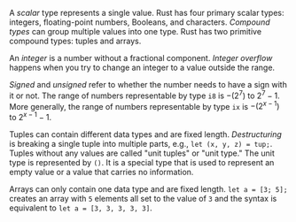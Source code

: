 A *scalar* type represents a single value. Rust has four primary scalar types: integers, floating-point numbers, Booleans, and characters. *Compound types* can group multiple values into one type. Rust has two primitive compound types: tuples and arrays.

An *integer* is a number without a fractional component. *Integer overflow* happens when you try to change an integer to a value outside the range.

*Signed* and *unsigned* refer to whether the number needs to have a sign with it or not. The range of numbers representable by type `i8` is $-(2^{7})$ to $2^{7} - 1$. More generally, the range of numbers representable by type `ix` is $-(2^{x-1})$ to $2^{x-1} - 1$.

Tuples can contain different data types and are fixed length. *Destructuring* is breaking a single tuple into multiple parts, e.g., `let (x, y, z) = tup;`. Tuples without any values are called "unit tuples" or "unit type." The unit type is represented by `()`. It is a special type that is used to represent an empty value or a value that carries no information.

Arrays can only contain one data type and are fixed length. `let a = [3; 5];` creates an array with `5` elements all set to the value of `3` and the syntax is equivalent to `let a = [3, 3, 3, 3, 3]`.
